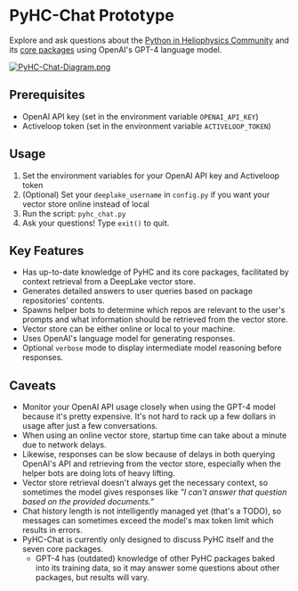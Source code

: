 # PyHC-Chat Prototype

Explore and ask questions about the [Python in Heliophysics Community](https://pyhc.org) and its [core packages](https://heliopython.org/projects/) using OpenAI's GPT-4 language model.

[![PyHC-Chat-Diagram.png](https://i.postimg.cc/9FDB6ph2/New-Py-HC-Chat-Diagram.png)](https://postimg.cc/ppt88Krc)

## Prerequisites

- OpenAI API key (set in the environment variable `OPENAI_API_KEY`)
- Activeloop token (set in the environment variable `ACTIVELOOP_TOKEN`)

## Usage
1. Set the environment variables for your OpenAI API key and Activeloop token
2. (Optional) Set your `deeplake_username` in `config.py` if you want your vector store online instead of local
2. Run the script: `pyhc_chat.py`
3. Ask your questions! Type `exit()` to quit.

## Key Features
- Has up-to-date knowledge of PyHC and its core packages, facilitated by context retrieval from a DeepLake vector store.
- Generates detailed answers to user queries based on package repositories' contents.
- Spawns helper bots to determine which repos are relevant to the user's prompts and what information should be retrieved from the vector store.
- Vector store can be either online or local to your machine.
- Uses OpenAI's language model for generating responses.
- Optional `verbose` mode to display intermediate model reasoning before responses. 

## Caveats
- Monitor your OpenAI API usage closely when using the GPT-4 model because it's pretty expensive. It's not hard to rack up a few dollars in usage after just a few conversations.
- When using an online vector store, startup time can take about a minute due to network delays.
- Likewise, responses can be slow because of delays in both querying OpenAI's API and retrieving from the vector store, especially when the helper bots are doing lots of heavy lifting.
- Vector store retrieval doesn't always get the necessary context, so sometimes the model gives responses like _"I can't answer that question based on the provided documents."_
- Chat history length is not intelligently managed yet (that's a TODO), so messages can sometimes exceed the model's max token limit which results in errors. 
- PyHC-Chat is currently only designed to discuss PyHC itself and the seven core packages. 
    - GPT-4 has (outdated) knowledge of other PyHC packages baked into its training data, so it may answer some questions about other packages, but results will vary.
